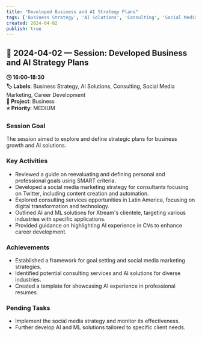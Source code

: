 ```yaml
---
title: "Developed Business and AI Strategy Plans"
tags: ['Business Strategy', 'AI Solutions', 'Consulting', 'Social Media Marketing', 'Career Development']
created: 2024-04-02
publish: true
---
```


## 📅 2024-04-02 — Session: Developed Business and AI Strategy Plans

**🕒 16:00–18:30**  
**🏷️ Labels**: Business Strategy, AI Solutions, Consulting, Social Media Marketing, Career Development  
**📂 Project**: Business  
**⭐ Priority**: MEDIUM  


### Session Goal
The session aimed to explore and define strategic plans for business growth and AI solutions.

### Key Activities
- Reviewed a guide on reevaluating and defining personal and professional goals using SMART criteria.
- Developed a social media marketing strategy for consultants focusing on Twitter, including content creation and automation.
- Explored consulting services opportunities in Latin America, focusing on digital transformation and technology.
- Outlined AI and ML solutions for Xtream's clientele, targeting various industries with specific applications.
- Provided guidance on highlighting AI experience in CVs to enhance career development.

### Achievements
- Established a framework for goal setting and social media marketing strategies.
- Identified potential consulting services and AI solutions for diverse industries.
- Created a template for showcasing AI experience in professional resumes.

### Pending Tasks
- Implement the social media strategy and monitor its effectiveness.
- Further develop AI and ML solutions tailored to specific client needs.
